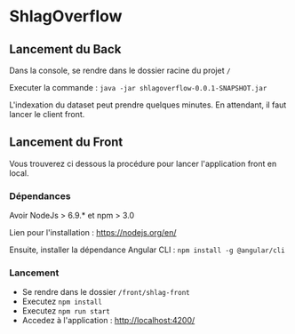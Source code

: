 # ShlagOverflow 

## Lancement du Back

Dans la console, se rendre dans le dossier racine du projet `/`

Executer la commande :  `java -jar shlagoverflow-0.0.1-SNAPSHOT.jar`

L'indexation du dataset peut prendre quelques minutes. 
En attendant, il faut lancer le client front. 
## Lancement du Front

Vous trouverez ci dessous la procédure pour lancer l'application front en local. 

### Dépendances

Avoir NodeJs > 6.9.* et npm > 3.0

Lien pour l'installation : https://nodejs.org/en/

Ensuite, installer la dépendance Angular CLI :
`npm install -g @angular/cli`

### Lancement
- Se rendre dans le dossier `/front/shlag-front`
- Executez `npm install`
- Executez `npm run start`
- Accedez à l'application : [http://localhost:4200/](http://localhost:4200/)



